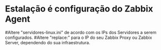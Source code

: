 # Estalação é configuração do Zabbix Agent
#Altere "servidores-linux.ini" de acordo com os IPs dos Servidores a serem configurados.
#Altere "replace:" para o IP do seu Zabbix Proxy ou Zabbix Server, dependendo do sua infraestrutura.
